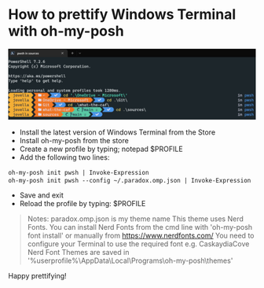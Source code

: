 # How to prettify Windows Terminal with oh-my-posh

![Prettify Windows Terminal](/images/prettify_windows_terminal.jpg)


- Install the latest version of Windows Terminal from the Store
- Install oh-my-posh from the store
- Create a new profile by typing; notepad $PROFILE
- Add the following two lines:

```
oh-my-posh init pwsh | Invoke-Expression
oh-my-posh init pwsh --config ~/.paradox.omp.json | Invoke-Expression
```

- Save and exit
- Reload the profile by typing: $PROFILE



> Notes:
> paradox.omp.json is my theme name
> This theme uses Nerd Fonts.  You can install Nerd Fonts from the cmd line with  'oh-my-posh font install' or manually from https://www.nerdfonts.com/
> You need to configure your Terminal to use the required font e.g. CaskaydiaCove Nerd Font
> Themes are saved in '%userprofile%\AppData\Local\Programs\oh-my-posh\themes'



Happy prettifying!




